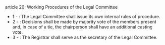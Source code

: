article 20: Working Procedures of the Legal Committee

<ul>
			<li>1 - : The Legal Committee shall issue its own internal rules of procedure.<ul>
			</ul></li>			<li>2 - : Decisions shall be made by majority vote of the members present and, in case of a tie, the chairperson shall have an additional casting vote.<ul>
			</ul></li>			<li>3 - : The Registrar shall serve as the secretary of the Legal Committee.<ul>
			</ul></li></ul>